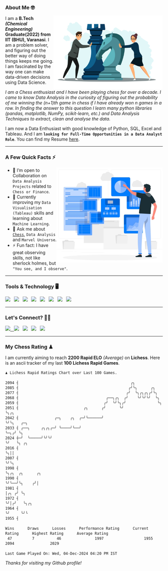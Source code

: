 ### About Me 🤓
<img align="right" alt="Coding" width="350" src="https://github.com/Laxman-Lakhan/Laxman-Lakhan/blob/master/Assets/Chess_Vector.jpg">   

I am a **B.Tech** _**(Chemical Engineering)**_ **Graduate(2022) from IIT (BHU), Varanasi**. I am a problem solver, and figuring out the better way of doing things keeps me going. I am fascinated by the way one can make data-driven decisions using Data Science. 

_I am a Chess enthusiast and I have been playing chess for over a decade. I came to know Data Analysis in the curiosity of figuring out the probability of me winning the (n+1)th game in chess if I have already won n games in a row. In finding the answer to this question I learn many python libraries (pandas, matplotlib, NumPy, scikit-learn, etc.) and Data Analysis Techniques to extract, clean and analyse the data._

I am now a Data Enthusiast with good knowledge of Python, SQL, Excel and Tableau. And I am **`looking for Full-Time Opportunities in a Data Analyst Role`**. You can find my Resume
 [here](https://drive.google.com/file/d/1UIOoogRLj5eGQFQBkuvMmTISZVdl2Ok7/view?usp=sharing).


---

### A Few Quick Facts ⚡️
<img align="right" alt="Coding" width="340" src="https://github.com/Laxman-Lakhan/Laxman-Lakhan/blob/master/Assets/Data_Vector.jpg">   

- 🤝 I’m open to Collaboration on `Data Analysis Projects` related to `Chess or Finance`.
- 📖 Currently improving my `Data Visualisation (Tableau)` skills and learning about `Machine Learning`.
- 💬 Ask me about [`Chess`](https://lichess.org/@/YourKingIsInDanger), `Data Analysis` and `Marvel Universe`.
- ⚡️ Fun fact: I have great observing skills, not like sherlock holmes, but `"You see, and I observe"`.

---
### Tools & Technology 🖥

<img src="https://img.shields.io/badge/Python-white?logo=Python&logoColor=ColorName&style=ShieldStyle" /> &nbsp;
<img src="https://img.shields.io/badge/MySQL-white?logo=MySQL&logoColor=ColorName&style=ShieldStyle" /> &nbsp;
<img src="https://img.shields.io/badge/Tableau-white?logo=Tableau&logoColor=ColorName&style=ShieldStyle" /> &nbsp;
<img src="https://img.shields.io/badge/Excel-white?logo=Microsoft+Excel&logoColor=196F3D&style=ShieldStyle" /> &nbsp;
<img src="https://img.shields.io/badge/Jupyter-white?logo=Jupyter&logoColor=ColorName&style=ShieldStyle" /> &nbsp;
<img src="https://img.shields.io/badge/pandas-white?logo=Pandas&logoColor=000080&style=ShieldStyle" /> &nbsp;
<img src="https://img.shields.io/badge/numpy-white?logo=Numpy&logoColor=85C1E9&style=ShieldStyle" /> &nbsp;
<img src="https://img.shields.io/badge/scikit learn-white?logo=Scikit+Learn&logoColor=ColorName&style=ShieldStyle" /> &nbsp;



---

### Let's Connect? 🫳🏻

<a href="mailto:laxmansingh.lakhan@gmail.com"> <img src="https://img.icons8.com/fluent/48/000000/gmail.png" width="3.5%"/> &nbsp;
[<img src="https://img.icons8.com/color/48/000000/linkedin.png" width="3.5%"/>](https://www.linkedin.com/in/laxman-lakhan/)  &nbsp;
[<img src="https://img.icons8.com/fluent/48/000000/facebook-new.png" width="3.5%"/>](https://www.facebook.com/s.laxmanlakhan/)  &nbsp;
[<img src="https://img.icons8.com/fluent/48/000000/instagram-new.png" width="3.5%"/>](https://www.instagram.com/laxman.lakhan/)  &nbsp;
[<img src="https://img.icons8.com/color/48/000000/twitter.png" width="3.5%"/>](https://twitter.com/laxman__lakhan)  &nbsp;

 ---
  
### My Chess Rating ♟
  
I am currently aiming to reach **2200 Rapid ELO** *(Average)* on **Lichess**. Here is an ascii tracker of my last **100 Lichess Rapid Games**.

  ```
  ♟︎ 𝙻𝚒𝚌𝚑𝚎𝚜𝚜 Rapid 𝚁𝚊𝚝𝚒𝚗𝚐𝚜 𝙲𝚑𝚊𝚛𝚝 𝚘𝚟𝚎𝚛 𝙻𝚊𝚜𝚝 𝟷00 𝙶𝚊𝚖𝚎𝚜.
  
2094 ┤                                                  ╭╮
2085 ┤                                                 ╭╯╰╮      ╭╮
2077 ┤                                                ╭╯  ╰╮╭╮╭╮╭╯╰╮
2068 ┤                                       ╭──╮╭╮  ╭╯    ╰╯╰╯╰╯  ╰╮
2059 ┤                                      ╭╯  ╰╯╰╮╭╯              ╰╮
2051 ┤                             ╭╮      ╭╯      ╰╯                ╰╮╭╮
2042 ┤                ╭─╮    ╭╮  ╭─╯╰──────╯                          ╰╯╰╮   ╭─╮
2033 ┤ ╭──╮     ╭╮╭╮╭─╯ ╰────╯╰──╯                                       ╰─╮╭╯ ╰╮
2024 ┼─╯  ╰─────╯╰╯╰╯                                                      ╰╯   ╰╮ ╭╮
2016 ┤                                                                           ╰╮││
2007 ┤                                                                            ╰╯╰╮
1998 ┤                                                                               ╰╮╭╮  ╭╮      ╭╮
1990 ┤                                                                                ╰╯╰──╯╰╮    ╭╯│
1981 ┤                                                                                       │╭╮ ╭╯ ╰╮
1972 ┤                                                                                       ╰╯│╭╯   ╰╮╭╮
1964 ┤                                                                                         ╰╯     ╰╯╰
1955 ┤ 

Wins      Draws      Losses      Performance Rating      Current Rating      Highest Rating      Average Rating
   47         7          46               1997                  1955                2094                2029     

Last Game Played On: Wed, 04-Dec-2024 04:20 PM IST
  ```
  
  
*Thanks for visiting my Github profile!*
